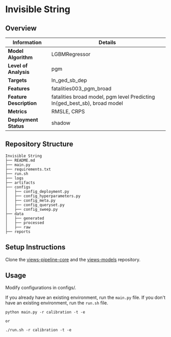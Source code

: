 # Invisible String 
## Overview


| Information         | Details                        |
|---------------------|--------------------------------|
| **Model Algorithm** | LGBMRegressor                  |
| **Level of Analysis** | pgm            |
| **Targets**         | ln_ged_sb_dep |
| **Features**       |  fatalities003_pgm_broad   |
| **Feature Description**       |  fatalities broad model, pgm level Predicting ln(ged_best_sb), broad model    |
| **Metrics**       |  RMSLE, CRPS    |
| **Deployment Status**       |  shadow    |

## Repository Structure

```
Invisible String
├── README.md
├── main.py
├── requirements.txt
├── run.sh
├── logs
├── artifacts
├── configs
│   ├── config_deployment.py
│   ├── config_hyperparameters.py
│   ├── config_meta.py
│   ├── config_queryset.py
│   ├── config_sweep.py
├── data
│   ├── generated
│   ├── processed
│   ├── raw
├── reports
```

## Setup Instructions

Clone the [views-pipeline-core](https://github.com/views-platform/views-pipeline-core) and the [views-models](https://github.com/views-platform/views-models) repository.


## Usage
Modify configurations in configs/.

If you already have an existing environment, run the `main.py` file. If you don't have an existing environment, run the `run.sh` file. 

```
python main.py -r calibration -t -e

or

./run.sh -r calibration -t -e
```



